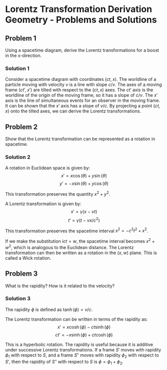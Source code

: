 # Lorentz Transformation Derivation Geometry - Problems and Solutions

## Problem 1

Using a spacetime diagram, derive the Lorentz transformations for a boost in the x-direction.

### Solution 1

Consider a spacetime diagram with coordinates $(ct, x)$. The worldline of a particle moving with velocity $v$ is a line with slope $c/v$. The axes of a moving frame $(ct', x')$ are tilted with respect to the $(ct, x)$ axes. The $ct'$ axis is the worldline of the origin of the moving frame, so it has a slope of $c/v$. The $x'$ axis is the line of simultaneous events for an observer in the moving frame. It can be shown that the $x'$ axis has a slope of $v/c$. By projecting a point $(ct, x)$ onto the tilted axes, we can derive the Lorentz transformations.

## Problem 2

Show that the Lorentz transformation can be represented as a rotation in spacetime.

### Solution 2

A rotation in Euclidean space is given by:
$$x' = x \cos(\theta) + y \sin(\theta)$$
$$y' = -x \sin(\theta) + y \cos(\theta)$$

This transformation preserves the quantity $x^2 + y^2$.

A Lorentz transformation is given by:
$$x' = \gamma (x - vt)$$
$$t' = \gamma (t - vx/c^2)$$

This transformation preserves the spacetime interval $s^2 = -c^2t^2 + x^2$.

If we make the substitution $ict = w$, the spacetime interval becomes $x^2 + w^2$, which is analogous to the Euclidean distance. The Lorentz transformation can then be written as a rotation in the $(x, w)$ plane. This is called a Wick rotation.

## Problem 3

What is the rapidity? How is it related to the velocity?

### Solution 3

The rapidity $\phi$ is defined as $\tanh(\phi) = v/c$.

The Lorentz transformation can be written in terms of the rapidity as:
$$x' = x \cosh(\phi) - ct \sinh(\phi)$$
$$ct' = -x \sinh(\phi) + ct \cosh(\phi)$$

This is a hyperbolic rotation. The rapidity is useful because it is additive under successive Lorentz transformations. If a frame $S'$ moves with rapidity $\phi_1$ with respect to $S$, and a frame $S''$ moves with rapidity $\phi_2$ with respect to $S'$, then the rapidity of $S''$ with respect to $S$ is $\phi = \phi_1 + \phi_2$.